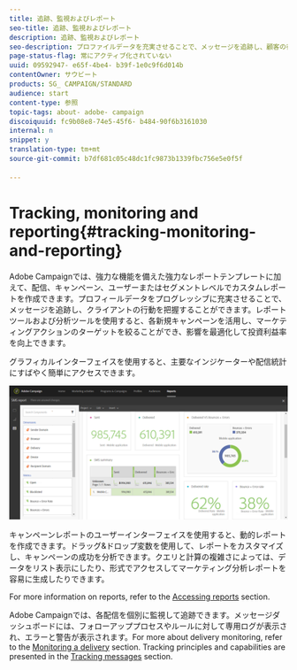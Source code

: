 ```yaml
---
title: 追跡、監視およびレポート
seo-title: 追跡、監視およびレポート
description: 追跡、監視およびレポート
seo-description: プロファイルデータを充実させることで、メッセージを追跡し、顧客の行動を理解する方法について説明します。Adobe Campaignでは、レポートツールおよび分析ツールを使用して、各新しいキャンペーンを大文字にします。
page-status-flag: 常にアクティブ化されていない
uuid: 09592947- e65f-4be4- b39f-1e0c9f6d014b
contentOwner: サウビート
products: SG_ CAMPAIGN/STANDARD
audience: start
content-type: 参照
topic-tags: about- adobe- campaign
discoiquuid: fc9b08e8-74e5-45f6- b484-90f6b3161030
internal: n
snippet: y
translation-type: tm+mt
source-git-commit: b7df681c05c48dc1fc9873b1339fbc756e5e0f5f

---
```



# Tracking, monitoring and reporting{#tracking-monitoring-and-reporting}

Adobe Campaignでは、強力な機能を備えた強力なレポートテンプレートに加えて、配信、キャンペーン、ユーザーまたはセグメントレベルでカスタムレポートを作成できます。プロフィールデータをプログレッシブに充実させることで、メッセージを追跡し、クライアントの行動を把握することができます。レポートツールおよび分析ツールを使用すると、各新規キャンペーンを活用し、マーケティングアクションのターゲットを絞ることができ、影響を最適化して投資利益率を向上できます。

グラフィカルインターフェイスを使用すると、主要なインジケーターや配信統計にすばやく簡単にアクセスできます。

![](assets/dynamic_report_intro.png)

キャンペーンレポートのユーザーインターフェイスを使用すると、動的レポートを作成できます。ドラッグ&amp;ドロップ変数を使用して、レポートをカスタマイズし、キャンペーンの成功を分析できます。クエリと計算の複雑さによっては、データをリスト表示にしたり、形式でアクセスしてマーケティング分析レポートを容易に生成したりできます。

For more information on reports, refer to the [Accessing reports](../../reporting/using/about-dynamic-reports.md) section.

Adobe Campaignでは、各配信を個別に監視して追跡できます。メッセージダッシュボードには、フォローアッププロセスやルールに対して専用ログが表示され、エラーと警告が表示されます。For more about delivery monitoring, refer to the [Monitoring a delivery](../../sending/using/monitoring-a-delivery.md) section. Tracking principles and capabilities are presented in the [Tracking messages](../../sending/using/tracking-messages.md) section.
